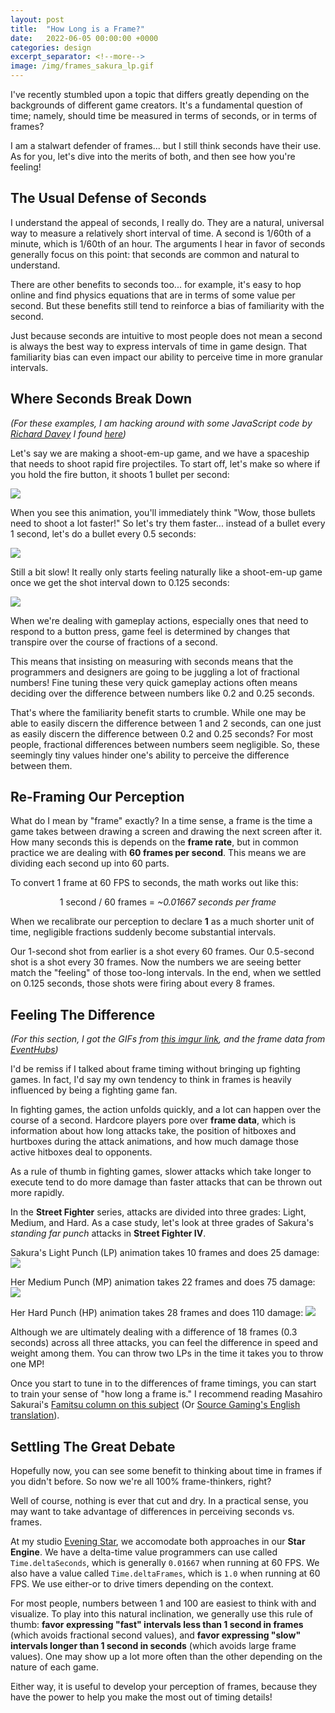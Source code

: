 ```yaml
---
layout: post
title:  "How Long is a Frame?"
date:   2022-06-05 00:00:00 +0000
categories: design
excerpt_separator: <!--more-->
image: /img/frames_sakura_lp.gif
---
```


I've recently stumbled upon a topic that differs greatly depending on the backgrounds
of different game creators. It's a fundamental question of time; namely, should time
be measured in terms of seconds, or in terms of frames?

I am a stalwart defender of frames... but I still think seconds
have their use. As for you, let's dive into the merits of both, and then see how
you're feeling!

<!--more-->

## The Usual Defense of Seconds

I understand the appeal of seconds, I really do. They are a natural, universal
way to measure a relatively short interval of time. A second is 1/60th of a minute,
which is 1/60th of an hour. The arguments I hear in favor of seconds generally focus
on this point: that seconds are common and natural to understand.

There are other benefits to seconds too... for example, it's easy to hop online and
find physics equations that are in terms of some value per second. But these
benefits still tend to reinforce a bias of familiarity with the second. 

Just because seconds are intuitive to most people does not mean a second is always
the best way to express intervals of time in game design.
That familiarity bias can even impact our ability to perceive time in more
granular intervals.

## Where Seconds Break Down

_(For these examples, I am hacking around with some JavaScript code by [Richard Davey](https://twitter.com/photonstorm) I found [here](https://phaser.io/tutorials/coding-tips-007))_

Let's say we are making a shoot-em-up game, and we have a spaceship that needs
to shoot rapid fire projectiles. To start off, let's make so where if you hold the fire button,
it shoots 1 bullet per second:

<img src="/img/frames_1shotpersecond.gif">

When you see this animation, you'll immediately think "Wow, those bullets need to shoot a lot
faster!" So let's try them faster... instead of a bullet every 1 second, let's do a bullet every
0.5 seconds:

<img src="/img/frames_2shotspersecond.gif">

Still a bit slow! It really only starts feeling naturally like a shoot-em-up game once we get
the shot interval down to 0.125 seconds:

<img src="/img/frames_8shotspersecond.gif">

When we're dealing with gameplay actions, especially ones that need to respond to a button
press, game feel is determined by changes that transpire over the course of fractions
of a second.

This means that insisting on measuring with seconds means that the programmers and
designers are going to be juggling a lot of fractional numbers! Fine tuning these very
quick gameplay actions often means deciding over the difference between numbers like 0.2 and
0.25 seconds.

That's where the familiarity benefit starts to crumble. While one may be able to easily discern
the difference between 1 and 2 seconds, can one just as easily discern the difference between
0.2 and 0.25 seconds? For most people, fractional differences between numbers seem negligible.
So, these seemingly tiny values hinder one's ability to perceive the difference between them.

## Re-Framing Our Perception

What do I mean by "frame" exactly? In a time sense, a frame is the time a game takes between 
drawing a screen and drawing the next screen after it. How many seconds this is depends on the
**frame rate**, but in common practice we are dealing with **60 frames per second**.
This means we are dividing each second up into 60 parts.

To convert 1 frame at 60 FPS to seconds, the math works out like this:

<div style="text-align:center;">1 second / 60 frames = <i>~0.01667 seconds per frame</i></div>

When we recalibrate our perception to declare **1** as a much shorter unit of time,
negligible fractions suddenly become substantial intervals.

Our 1-second shot from earlier is a shot every 60 frames. Our 0.5-second shot is a shot every
30 frames. Now the numbers we are seeing better match the "feeling" of those too-long intervals.
In the end, when we settled on 0.125 seconds, those shots were firing about every 8 frames.

## Feeling The Difference

_(For this section, I got the GIFs from
[this imgur link](https://imgur.com/r/StreetFighter/aShg9f8),
and the frame data from [EventHubs](https://www.eventhubs.com/guides/2009/apr/18/sakuras-frame-data-street-fighter-4/))_

I'd be remiss if I talked about frame timing without bringing up fighting games.
In fact, I'd say my own tendency to think in frames is heavily influenced by being
a fighting game fan.

In fighting games, the action unfolds quickly, and a lot can happen over the course
of a second. Hardcore players pore over **frame data**, which is information
about how long attacks take, the position of hitboxes and hurtboxes during
the attack animations, and how much damage those active hitboxes deal to opponents.

As a rule of thumb in fighting games, slower attacks which take longer to execute tend
to do more damage than faster attacks that can be thrown out more rapidly.

In the **Street Fighter** series, attacks are divided into three grades: Light,
Medium, and Hard. As a case study, let's look at three grades of Sakura's
_standing far punch_ attacks in **Street Fighter IV**.

Sakura's Light Punch (LP) animation takes 10 frames and does 25 damage:
<img src="/img/frames_sakura_lp.gif">

Her Medium Punch (MP) animation takes 22 frames and does 75 damage:
<img src="/img/frames_sakura_mp.gif">

Her Hard Punch (HP) animation takes 28 frames and does 110 damage:
<img src="/img/frames_sakura_hp.gif">

Although we are ultimately dealing with a difference of 18 frames (0.3 seconds) across all
three attacks, you can feel the difference in speed and weight among them. You can
throw two LPs in the time it takes you to throw one MP!

Once you start to tune in to the differences of frame timings, you can start to train 
your sense of "how long a frame is." I recommend reading Masahiro Sakurai's [Famitsu column on
this subject](https://www.famitsu.com/news/201904/24175091.html) (Or [Source Gaming's
English translation](https://sourcegaming.info/2018/05/18/learn-to-count-frames-sakurais-famitsu-column-vol-552/)).

## Settling The Great Debate

Hopefully now, you can see some benefit to thinking about time in frames if you didn't
before. So now we're all 100% frame-thinkers, right?

Well of course, nothing is ever that cut and dry. In a practical sense, you may want
to take advantage of differences in perceiving seconds vs. frames.

At my studio [Evening Star](https://eveningstar.studio/), we accomodate both approaches 
in our **Star Engine**. We have a delta-time value programmers can use called
`Time.deltaSeconds`, which is generally `0.01667` when running at 60 FPS. We also
have a value called `Time.deltaFrames`, which is `1.0` when running at 60 FPS. We
use either-or to drive timers depending on the context.

For most people, numbers between 1 and 100 are easiest to think with and visualize.
To play into this natural inclination, we generally use this rule of thumb:
**favor expressing "fast" intervals less than 1 second in frames** (which avoids fractional
second values),
and **favor expressing "slow" intervals longer than 1 second in seconds** (which avoids large
frame values). One may show up a lot more often than the other depending on the nature
of each game.

Either way, it is useful to develop your perception of frames, because they have the
power to help you make the most out of timing details!